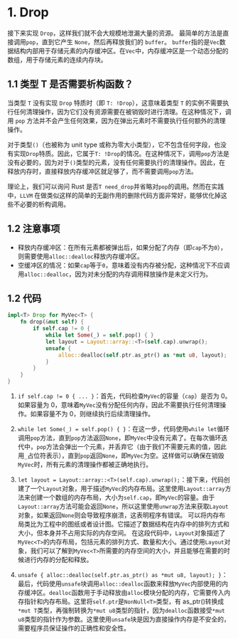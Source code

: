 # 1. Drop

接下来实现 `Drop`，这样我们就不会大规模地泄漏大量的资源。
最简单的方法是直接调用`pop`，直到它产生 `None`，然后再释放我们的 `buffer`。
`buffer`指的是`Vec`数据结构内部用于存储元素的内存缓冲区。在`Vec`中，内存缓冲区是一个动态分配的数组，用于存储元素的连续内存块。

## 1.1 类型 T 是否需要析构函数？

当类型 `T` 没有实现 `Drop` 特质时（即 `T: !Drop`），这意味着类型 `T` 的实例不需要执行任何清理操作，因为它们没有资源需要在被销毁时进行清理。在这种情况下，调用 `pop` 方法并不会产生任何效果，因为在弹出元素时不需要执行任何额外的清理操作。

对于类型`()`（也被称为 unit type 或称为零大小类型），它不包含任何字段，也没有实现`Drop`特质。因此，它属于`T: !Drop`的情况。在这种情况下，调用`pop`方法是没有必要的，因为对于`()`类型的元素，没有任何需要执行的清理操作。因此，在释放内存时，直接释放内存缓冲区就足够了，而不需要调用`pop`方法。

理论上，我们可以询问 Rust 是否`T need_drop`并省略对`pop`的调用。然而在实践中，`LLVM` 在做类似这样的简单的无副作用的删除代码方面非常好，能够优化掉这些不必要的析构调用。

## 1.2 注意事项

- 释放内存缓冲区：在所有元素都被弹出后，如果分配了内存（即`cap`不为`0`），则需要使用`alloc::dealloc`释放内存缓冲区。
- 空缓冲区的情况：如果`cap`等于`0`，意味着没有内存被分配，这种情况下不应调用`alloc::dealloc`，因为对未分配的内存调用释放操作是未定义行为。

## 1.2 代码

```rust
impl<T> Drop for MyVec<T> {
    fn drop(&mut self) {
        if self.cap != 0 {
            while let Some(_) = self.pop() { }
            let layout = Layout::array::<T>(self.cap).unwrap();
            unsafe {
                alloc::dealloc(self.ptr.as_ptr() as *mut u8, layout);
            }
        }
    }
}
```

1. `if self.cap != 0 { ... }`：首先，代码检查`MyVec`的容量（`cap`）是否为 0。如果容量为 0，意味着`MyVec`没有分配任何内存，因此不需要执行任何清理操作。如果容量不为 0，则继续执行后续清理操作。

2. `while let Some(_) = self.pop() { }`：在这一步，代码使用`while let`循环调用`pop`方法，直到`pop`方法返回`None`，即`MyVec`中没有元素了。在每次循环迭代中，`pop`方法会弹出一个元素，并丢弃它（由于我们不需要元素的值，因此用`_`占位符表示），直到`pop`返回`None`，即`MyVec`为空。这样做可以确保在销毁`MyVec`时，所有元素的清理操作都被正确地执行。

3. `let layout = Layout::array::<T>(self.cap).unwrap();`：接下来，代码创建了一个`Layout`对象，用于描述`MyVec`的内存布局。这里使用`Layout::array`方法来创建一个数组的内存布局，大小为`self.cap`，即`MyVec`的容量。由于`Layout::array`方法可能会返回`None`，所以这里使用`unwrap`方法来获取`Layout`对象，如果返回`None`则会导致程序崩溃，这表明程序有错误。
   可以将内存布局类比为工程中的图纸或者设计图。它描述了数据结构在内存中的排列方式和大小，但本身并不占用实际的内存空间。
   在这段代码中，`Layout`对象描述了`MyVec<T>`的内存布局，包括元素的排列方式、数量和大小。通过使用`Layout`对象，我们可以了解到`MyVec<T>`所需要的内存空间的大小，并且能够在需要的时候进行内存的分配和释放。

4. `unsafe { alloc::dealloc(self.ptr.as_ptr() as *mut u8, layout); }`：最后，代码使用`unsafe`块调用`alloc::dealloc`函数来释放`MyVec`内部使用的内存缓冲区。`dealloc`函数用于手动释放由`alloc`模块分配的内存，它需要传入内存指针和内存布局。这里将`self.ptr`是`NonNull<T>`类型，有 as_ptr()转换成`*mut T`类型，再强制转换为`*mut u8`类型的指针，因为`dealloc`函数接受`*mut u8`类型的指针作为参数。这里使用`unsafe`块是因为直接操作内存是不安全的，需要程序员保证操作的正确性和安全性。

